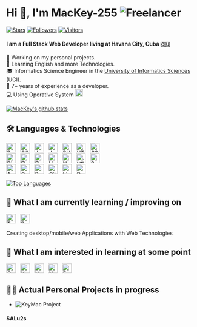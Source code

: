 # Hi 👋, I'm MacKey-255 ![Freelancer](https://img.shields.io/badge/Freelancer-29B2FE?style=for-the-badge&logo=Freelancer&logoColor=white)

[<img src="https://img.shields.io/github/stars/MacKey-255?affiliations=OWNER&color=%23ffe411&label=GitHub%20Stars&logo=github&logoColor=%23fffFF&style=flat" alt="Stars" title="Stars" />][knowledge_anchor]
[<img src="https://img.shields.io/github/followers/MacKey-255?affiliations=OWNER&label=Followers&logo=github&logoColor=%23fffFF&style=flat" alt="Followers" title="Followers" />][knowledge_anchor]
[<img src="https://visitor-badge.glitch.me/badge?page_id=MacKey-255&right_color=%23009688" alt="Visitors" title="Visitor" />][knowledge_anchor]

#### I am a Full Stack Web Developer living at Havana City, Cuba 🇨🇺

🔭 Working on my personal projects.<br/>
🌱 Learning English and more Technologies.<br/>
🎓 Informatics Science Engineer in the [University of Informatics Sciences](https://www.uci.cu/en) (UCI).<br/>
💼 7+ years of experience as a developer.<br/>
💻 Using Operative System
[<img src="https://img.shields.io/badge/Debian-282C34?logo=debian" alt="Debian logo" title="Debian" height="20" />][knowledge_anchor]
 
[![MacKey's github stats](https://github-readme-stats.vercel.app/api?username=MacKey-255&show_icons=true&hide_border=true)](https://github.com/MacKey-255)

## 🛠 Languages & Technologies

<a name="knowledge"></a>

[<img src="https://img.shields.io/badge/Python-282C34?logo=python&logoColor=ffdd54" alt="Python logo" title="Python" height="25" />][knowledge_anchor]
&nbsp;
[<img src="https://img.shields.io/badge/C%23-282C34?logo=c-sharp&logoColor=9b4f96" alt="C# logo" title="C#" height="25" />][knowledge_anchor]
&nbsp;
[<img src="https://img.shields.io/badge/Java-282C34?logo=java&logoColor=ed8b00" alt="Java logo" title="Java" height="25" />][knowledge_anchor]
&nbsp;
[<img src="https://img.shields.io/badge/JavaScript-282C34?logo=javascript&logoColor=F7DF1E" alt="JavaScript logo" title="JavaScript" height="25" />][knowledge_anchor]
&nbsp;
[<img src="https://img.shields.io/badge/PHP-282C34?logo=php&logoColor=777bb4" alt="PHP logo" title="PHP" height="25" />][knowledge_anchor]
&nbsp;
[<img src="https://img.shields.io/badge/HTML5-282C34?logo=html5&logoColor=E34F26" alt="HTML5 logo" title="HTML5" height="25" />][knowledge_anchor]
&nbsp;
[<img src="https://img.shields.io/badge/CSS3-282C34?logo=css3&logoColor=1572B6" alt="CSS3 logo" title="CSS3" height="25" />][knowledge_anchor]
&nbsp;
<br/>
[<img src="https://img.shields.io/badge/Django-282C34?logo=django&logoColor=092d1f" alt="Django logo" title="Django" height="25" />][knowledge_anchor]
&nbsp;
[<img src="https://img.shields.io/badge/FastAPI-282C34?logo=fastapi&logoColor=009688" alt="Flask logo" title="Flask" height="25" />][knowledge_anchor]
&nbsp;
[<img src="https://img.shields.io/badge/Flask-282C34?logo=flask" alt="Flask logo" title="Flask" height="25" />][knowledge_anchor]
&nbsp;
[<img src="https://img.shields.io/badge/Vue.JS-282C34?logo=vue.js&logoColor=4aa984" alt="Vue logo" title="Vue" height="25" />][knowledge_anchor]
&nbsp;
[<img src="https://img.shields.io/badge/Node.JS-282C34?logo=node.js" alt="Node.js logo" title="Node.js" height="25" />][knowledge_anchor]
&nbsp;
[<img src="https://img.shields.io/badge/.NET-282C34?logo=.net&logoColor=5c2d91" alt=".NET logo" title=".NET" height="25" />][knowledge_anchor]
&nbsp;
[<img src="https://img.shields.io/badge/Symfony-282C34?logo=symfony" alt="Symfony logo" title="Symfony" height="25" />][knowledge_anchor]
&nbsp;
<br/>
[<img src="https://img.shields.io/badge/Android-282C34?logo=android&logoColor=3DDC84" alt="Android logo" title="Android" height="25" />][knowledge_anchor]
&nbsp;
[<img src="https://img.shields.io/badge/GraphQL-282C34?logo=graphql&logoColor=d60090" alt="GraphQL logo" title="GraphQL" height="25" />][knowledge_anchor]
&nbsp;
[<img src="https://img.shields.io/badge/Bootstrap-282C34?logo=bootstrap" alt="Bootstrap logo" title="Bootstrap" height="25" />][knowledge_anchor]
&nbsp;
[<img src="https://img.shields.io/badge/git-282C34?logo=git&logoColor=F05032" alt="Git logo" title="Git" height="25" />][knowledge_anchor]
&nbsp;
[<img src="https://img.shields.io/badge/Linux-282C34?logo=linux&logoColor=FFFFFF" alt="Linux logo" title="Linux" height="25" />][knowledge_anchor]
&nbsp;
[<img src="https://img.shields.io/badge/Docker-282C34?logo=docker&logoColor=2496ED" alt="Docker logo" title="Docker" height="25" />][knowledge_anchor]

[![Top Languages](https://github-readme-stats.vercel.app/api/top-langs/?username=MacKey-255&layout=compact)](https://github.com/MacKey-255)

<a name="learning-now"></a>

## 📖  What I am currently learning / improving on

[<img src="https://img.shields.io/badge/TypeScript-282C34?logo=typescript&logoColor=3178C6" alt="TypeScript logo" title="TypeScript" height="25" />][learning_now_anchor]
&nbsp;
[<img src="https://img.shields.io/badge/React-282C34?logo=react&logoColor=61DAFB" alt="React logo" title="React" height="25" />][learning_now_anchor]

Creating desktop/mobile/web Applications with Web Technologies

## 👾  What I am interested in learning at some point

[<img src="https://img.shields.io/badge/Go-282C34?logo=go" alt="Go logo" title="Go" height="25" />][learning_next_anchor]
&nbsp;
[<img src="https://img.shields.io/badge/Kotlin-282C34?logo=kotlin" alt="Kotlin logo" title="Kotlin" height="25" />][learning_next_anchor]
&nbsp;
[<img src="https://img.shields.io/badge/MongoDB-282C34?logo=mongodb&logoColor=47A248" alt="MongoDB logo" title="MongoDB" height="25" />][learning_next_anchor]
&nbsp;
[<img src="https://img.shields.io/badge/Next.js-282C34?logo=next.js&logoColor=white" alt="Next.js logo" title="Next.js" height="25" />][learning_next_anchor]
&nbsp;
[<img src="https://img.shields.io/badge/Express-282C34?logo=express&logoColor=white" alt="Express.js logo" title="Express.js" height="25" />][learning_next_anchor]

## 🧑‍💻 Actual Personal Projects in progress

- ![KeyMac Project](https://github.com/MacKey-255/KeyMac)

[knowledge_anchor]: #mackey-255-freelancerhttpsimgshieldsiobadgefreelancer-29b2festylefor-the-badgelogofreelancerlogocolorwhite
[learning_now_anchor]: #-languages--technologies
[learning_next_anchor]: #--what-i-am-currently-learning--improving-on

#### SALu2s
